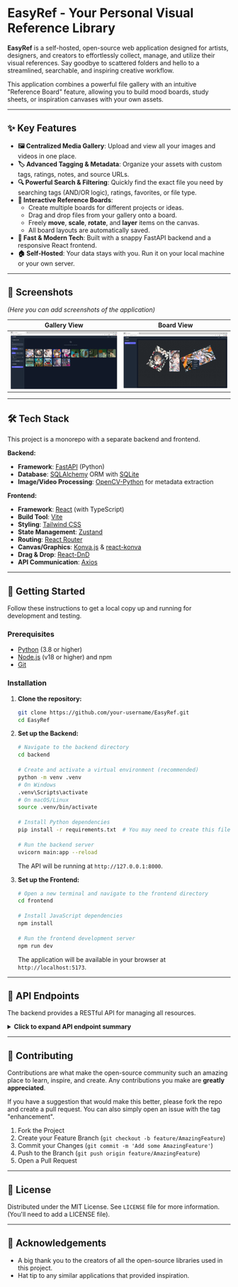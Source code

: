 # EasyRef - Your Personal Visual Reference Library

<!-- ![EasyRef Banner](./.github/assets/banner.png) -->
**EasyRef** is a self-hosted, open-source web application designed for artists, designers, and creators to effortlessly collect, manage, and utilize their visual references. Say goodbye to scattered folders and hello to a streamlined, searchable, and inspiring creative workflow.

This application combines a powerful file gallery with an intuitive "Reference Board" feature, allowing you to build mood boards, study sheets, or inspiration canvases with your own assets.

---

## ✨ Key Features

- **🖼️ Centralized Media Gallery**: Upload and view all your images and videos in one place.
- **🏷️ Advanced Tagging & Metadata**: Organize your assets with custom tags, ratings, notes, and source URLs.
- **🔍 Powerful Search & Filtering**: Quickly find the exact file you need by searching tags (AND/OR logic), ratings, favorites, or file type.
- **🎨 Interactive Reference Boards**:
    - Create multiple boards for different projects or ideas.
    - Drag and drop files from your gallery onto a board.
    - Freely **move**, **scale**, **rotate**, and **layer** items on the canvas.
    - All board layouts are automatically saved.
- **🚀 Fast & Modern Tech**: Built with a snappy FastAPI backend and a responsive React frontend.
- **🏠 Self-Hosted**: Your data stays with you. Run it on your local machine or your own server.

---

## 📸 Screenshots

*(Here you can add screenshots of the application)*

| Gallery View                               | Board View                                 |
| ------------------------------------------ | ------------------------------------------ |
| ![Gallery Screenshot](./.github/assets/gallery.png) | ![Board Screenshot](./.github/assets/board.png) |

---

## 🛠️ Tech Stack

This project is a monorepo with a separate backend and frontend.

**Backend:**
- **Framework**: [FastAPI](https://fastapi.tiangolo.com/) (Python)
- **Database**: [SQLAlchemy](https://www.sqlalchemy.org/) ORM with [SQLite](https://www.sqlite.org/index.html)
- **Image/Video Processing**: [OpenCV-Python](https://pypi.org/project/opencv-python/) for metadata extraction

**Frontend:**
- **Framework**: [React](https://react.dev/) (with TypeScript)
- **Build Tool**: [Vite](https://vitejs.dev/)
- **Styling**: [Tailwind CSS](https://tailwindcss.com/)
- **State Management**: [Zustand](https://github.com/pmndrs/zustand)
- **Routing**: [React Router](https://reactrouter.com/)
- **Canvas/Graphics**: [Konva.js](https://konvajs.org/) & [react-konva](https://github.com/konvajs/react-konva)
- **Drag & Drop**: [React-DnD](https://react-dnd.github.io/react-dnd/about)
- **API Communication**: [Axios](https://axios-http.com/)

---

## 🚀 Getting Started

Follow these instructions to get a local copy up and running for development and testing.

### Prerequisites

- [Python](https://www.python.org/downloads/) (3.8 or higher)
- [Node.js](https://nodejs.org/) (v18 or higher) and npm
- [Git](https://git-scm.com/)

### Installation

1.  **Clone the repository:**
    ```sh
    git clone https://github.com/your-username/EasyRef.git
    cd EasyRef
    ```

2.  **Set up the Backend:**
    ```sh
    # Navigate to the backend directory
    cd backend

    # Create and activate a virtual environment (recommended)
    python -m venv .venv
    # On Windows
    .venv\Scripts\activate
    # On macOS/Linux
    source .venv/bin/activate

    # Install Python dependencies
    pip install -r requirements.txt  # You may need to create this file first from imports

    # Run the backend server
    uvicorn main:app --reload
    ```
    The API will be running at `http://127.0.0.1:8000`.

3.  **Set up the Frontend:**
    ```sh
    # Open a new terminal and navigate to the frontend directory
    cd frontend

    # Install JavaScript dependencies
    npm install

    # Run the frontend development server
    npm run dev
    ```
    The application will be available in your browser at `http://localhost:5173`.

---

## 📖 API Endpoints

The backend provides a RESTful API for managing all resources.

<details>
<summary><strong>Click to expand API endpoint summary</strong></summary>

| Method | Endpoint                      | Description                                      |
|--------|-------------------------------|--------------------------------------------------|
| **Files** | | |
| `POST` | `/files/upload`               | Upload one or more files.                        |
| `GET`  | `/files`                      | Get a list of all files.                         |
| `GET`  | `/files/search`               | Search for files based on various criteria.      |
| `GET`  | `/storage/{filename}`         | Serve a specific file from storage.              |
| `PUT`  | `/files/{file_id}/metadata`   | Update metadata for a file.                      |
| `DELETE`| `/files/{file_id}`            | Delete a file from the database and storage.     |
| **Tags** | | |
| `GET`  | `/tags`                       | Get a list of all unique tags.                   |
| `POST` | `/files/{file_id}/tags`       | Add a tag to a file.                             |
| `DELETE`| `/files/{file_id}/tags/{tag_id}` | Remove a tag from a file.                     |
| **Boards** | | |
| `POST` | `/boards`                     | Create a new board.                              |
| `GET`  | `/boards`                     | Get a list of all boards.                        |
| `GET`  | `/boards/{board_id}`          | Get details of a specific board with its items.  |
| `PUT`  | `/boards/{board_id}`          | Update a board's name or description.            |
| `DELETE`| `/boards/{board_id}`          | Delete a board.                                  |
| **Board Items** | | |
| `POST` | `/boards/{board_id}/items`    | Add a file (item) to a board.                    |
| `PUT`  | `/items/{item_id}`            | Update an item's position, size, rotation, etc.  |
| `PUT`  | `/items/{item_id}/reset`      | Reset an item's transformations to its original state. |
| `DELETE`| `/items/{item_id}`            | Remove an item from a board.                     |

</details>

---

## 🤝 Contributing

Contributions are what make the open-source community such an amazing place to learn, inspire, and create. Any contributions you make are **greatly appreciated**.

If you have a suggestion that would make this better, please fork the repo and create a pull request. You can also simply open an issue with the tag "enhancement".

1.  Fork the Project
2.  Create your Feature Branch (`git checkout -b feature/AmazingFeature`)
3.  Commit your Changes (`git commit -m 'Add some AmazingFeature'`)
4.  Push to the Branch (`git push origin feature/AmazingFeature`)
5.  Open a Pull Request

---

## 📄 License

Distributed under the MIT License. See `LICENSE` file for more information. (You'll need to add a LICENSE file).

---

## 🙏 Acknowledgements

- A big thank you to the creators of all the open-source libraries used in this project.
- Hat tip to any similar applications that provided inspiration.

